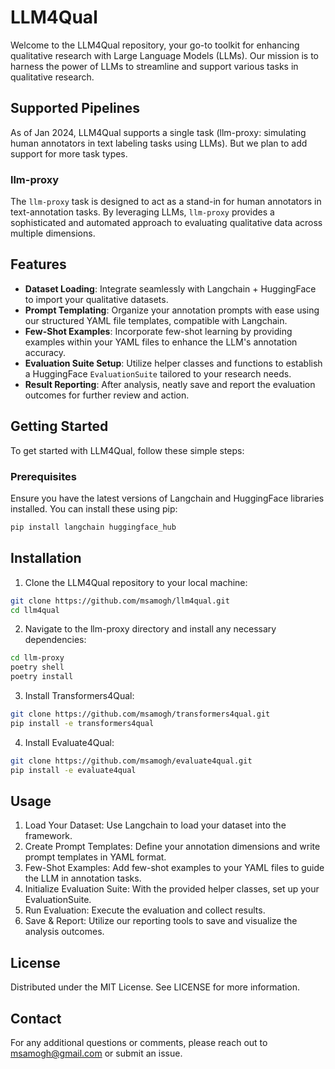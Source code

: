 # LLM4Qual

Welcome to the LLM4Qual repository, your go-to toolkit for enhancing qualitative research with Large Language Models (LLMs). Our mission is to harness the power of LLMs to streamline and support various tasks in qualitative research.

## Supported Pipelines

As of Jan 2024, LLM4Qual supports a single task (llm-proxy: simulating human annotators in text labeling tasks using LLMs). But we plan to add support for more task types.

### llm-proxy

The `llm-proxy` task is designed to act as a stand-in for human annotators in text-annotation tasks. By leveraging LLMs, `llm-proxy` provides a sophisticated and automated approach to evaluating qualitative data across multiple dimensions.

## Features

- **Dataset Loading**: Integrate seamlessly with Langchain + HuggingFace to import your qualitative datasets.
- **Prompt Templating**: Organize your annotation prompts with ease using our structured YAML file templates, compatible with Langchain.
- **Few-Shot Examples**: Incorporate few-shot learning by providing examples within your YAML files to enhance the LLM's annotation accuracy.
- **Evaluation Suite Setup**: Utilize helper classes and functions to establish a HuggingFace `EvaluationSuite` tailored to your research needs.
- **Result Reporting**: After analysis, neatly save and report the evaluation outcomes for further review and action.

## Getting Started

To get started with LLM4Qual, follow these simple steps:

### Prerequisites

Ensure you have the latest versions of Langchain and HuggingFace libraries installed. You can install these using pip:

```bash
pip install langchain huggingface_hub
```

## Installation
1. Clone the LLM4Qual repository to your local machine:
```bash
git clone https://github.com/msamogh/llm4qual.git
cd llm4qual
```

2. Navigate to the llm-proxy directory and install any necessary dependencies:
```bash
cd llm-proxy
poetry shell
poetry install
```

3. Install Transformers4Qual:
```bash
git clone https://github.com/msamogh/transformers4qual.git
pip install -e transformers4qual
```

4. Install Evaluate4Qual:
```bash
git clone https://github.com/msamogh/evaluate4qual.git
pip install -e evaluate4qual
```

## Usage
1. Load Your Dataset: Use Langchain to load your dataset into the framework.
2. Create Prompt Templates: Define your annotation dimensions and write prompt templates in YAML format.
3. Few-Shot Examples: Add few-shot examples to your YAML files to guide the LLM in annotation tasks.
4. Initialize Evaluation Suite: With the provided helper classes, set up your EvaluationSuite.
5. Run Evaluation: Execute the evaluation and collect results.
6. Save & Report: Utilize our reporting tools to save and visualize the analysis outcomes.

## License
Distributed under the MIT License. See LICENSE for more information.

## Contact
For any additional questions or comments, please reach out to msamogh@gmail.com or submit an issue.
